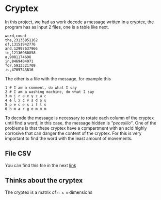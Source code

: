 # Cryptex
In this project, we had as work decode a message written in a cryptex, the program has as input 2 files, one is a table like next.
```csv
word,count
the,23135851162
of,13151942776
and,12997637966
to,12136980858
a,9081174698
in,8469404971
for,5933321709
is,4705743816
```
The other is a file with the message, for example this
```console
1 # I am a comment, do what I say
2 # I am a washing machine, do what I say
3 m i r a x y z a c
4 e l x c v s d o u
5 p e c e s i l l o
6 h m a r g e m m m

```
To decode the message is necessary to rotate each column of the cryptex until find a word, in this case, the message hidden is *"pecesillo"*. One of the problems is that these cryptex have a compartment with an acid highly corrosive that can danger the content of the cryptex. For this is very important to find the word with the least amount of movements.

## File CSV 
You can find this file in the next [link](https://www.kaggle.com/rtatman/english-word-frequency/)

## Thinks about the cryptex
The cryptex is a matrix of `n x m` dimensions 
